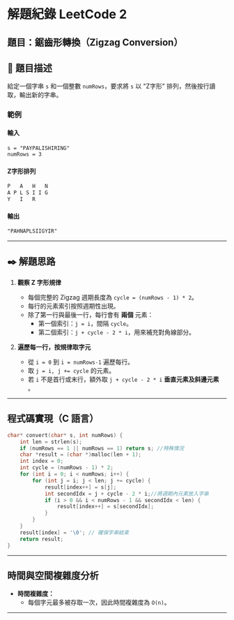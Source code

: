 # 解題紀錄 LeetCode 2

## 題目：鋸齒形轉換（Zigzag Conversion）

## 📙 題目描述

給定一個字串 `s` 和一個整數 `numRows`，要求將 `s` 以 "Z字形" 排列，然後按行讀取，輸出新的字串。

### **範例**

#### **輸入**

```txt
s = "PAYPALISHIRING"
numRows = 3
```

#### **Z字形排列**

```txt
P   A   H   N
A P L S I I G
Y   I   R
```

#### **輸出**

```txt
"PAHNAPLSIIGYIR"
```

---

## ✒️ 解題思路

1. **觀察 Z 字形規律**

   - 每個完整的 Zigzag 週期長度為 `cycle = (numRows - 1) * 2`。
   - 每行的元素索引按照週期性出現。
   - 除了第一行與最後一行，每行會有 **兩個** 元素：
     - 第一個索引：`j = i`，間隔 `cycle`。
     - 第二個索引：`j + cycle - 2 * i`，用來補充對角線部分。

2. **遍歷每一行，按規律取字元**

   - 從 `i = 0` 到 `i = numRows-1` 遍歷每行。
   - 取 `j = i, j += cycle` 的元素。
   - 若 `i` 不是首行或末行，額外取 `j + cycle - 2 * i` **垂直元素及斜邊元素** 。

---

## **程式碼實現（C 語言）**

```c
char* convert(char* s, int numRows) {
    int len = strlen(s);
    if (numRows == 1 || numRows == 1) return s; //特殊情況
    char *result = (char *)malloc(len + 1);
    int index = 0;
    int cycle = (numRows - 1) * 2;
    for (int i = 0; i < numRows; i++) {
        for (int j = i; j < len; j += cycle) {
            result[index++] = s[j];
            int secondIdx = j + cycle - 2 * i;//將週期內元素放入字串
            if (i > 0 && i < numRows - 1 && secondIdx < len) {
                result[index++] = s[secondIdx];
            }
        }
    }
    result[index] = '\0'; // 確保字串結束
    return result;
}

```

---

## **時間與空間複雜度分析**

- **時間複雜度：**
  - 每個字元最多被存取一次，因此時間複雜度為 `O(n)`。

---
